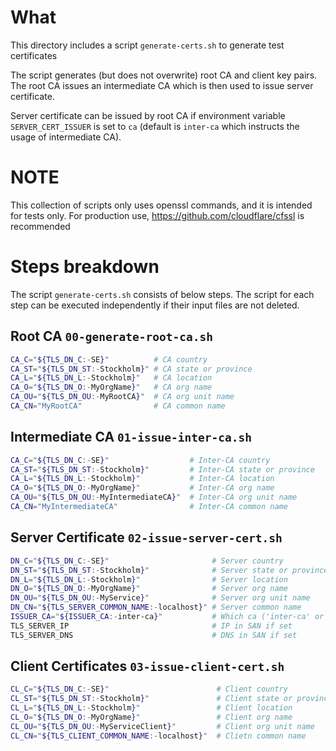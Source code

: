 # What

This directory includes a script `generate-certs.sh` to generate test certificates

The script generates (but does not overwrite) root CA and client key pairs.
The root CA issues an intermediate CA which is then used to issue server
certificate.

Server certificate can be issued by root CA if environment variable `SERVER_CERT_ISSUER`
is set to `ca` (default is `inter-ca` which instructs the usage of intermediate CA).

# NOTE

This collection of scripts only uses openssl commands, and it is intended for
tests only. For production use, https://github.com/cloudflare/cfssl is recommended

# Steps breakdown

The script `generate-certs.sh` consists of below steps.
The script for each step can be executed independently if their input files are not deleted.

## Root CA `00-generate-root-ca.sh`

```bash
CA_C="${TLS_DN_C:-SE}"          # CA country
CA_ST="${TLS_DN_ST:-Stockholm}" # CA state or province
CA_L="${TLS_DN_L:-Stockholm}"   # CA location
CA_O="${TLS_DN_O:-MyOrgName}"   # CA org name
CA_OU="${TLS_DN_OU:-MyRootCA}"  # CA org unit name
CA_CN="MyRootCA"                # CA common name
```

## Intermediate CA `01-issue-inter-ca.sh`

```bash
CA_C="${TLS_DN_C:-SE}"                  # Inter-CA country
CA_ST="${TLS_DN_ST:-Stockholm}"         # Inter-CA state or province
CA_L="${TLS_DN_L:-Stockholm}"           # Inter-CA location
CA_O="${TLS_DN_O:-MyOrgName}"           # Inter-CA org name
CA_OU="${TLS_DN_OU:-MyIntermediateCA}"  # Inter-CA org unit name
CA_CN="MyIntermediateCA"                # Inter-CA common name
```

## Server Certificate `02-issue-server-cert.sh`

```bash
DN_C="${TLS_DN_C:-SE}"                       # Server country
DN_ST="${TLS_DN_ST:-Stockholm}"              # Server state or province
DN_L="${TLS_DN_L:-Stockholm}"                # Server location
DN_O="${TLS_DN_O:-MyOrgName}"                # Server org name
DN_OU="${TLS_DN_OU:-MyService}"              # Server org unit name
DN_CN="${TLS_SERVER_COMMON_NAME:-localhost}" # Server common name
ISSUER_CA="${ISSUER_CA:-inter-ca}"           # Which ca ('inter-ca' or 'ca') to issue the server cert
TLS_SERVER_IP                                # IP in SAN if set
TLS_SERVER_DNS                               # DNS in SAN if set
```

## Client Certificates  `03-issue-client-cert.sh`

```bash
CL_C="${TLS_DN_C:-SE}"                        # Client country
CL_ST="${TLS_DN_ST:-Stockholm}"               # Client state or province
CL_L="${TLS_DN_L:-Stockholm}"                 # Client location
CL_O="${TLS_DN_O:-MyOrgName}"                 # Client org name
CL_OU="${TLS_DN_OU:-MyServiceClient}"         # Client org unit name
CL_CN="${TLS_CLIENT_COMMON_NAME:-localhost}"  # Clietn common name
```
